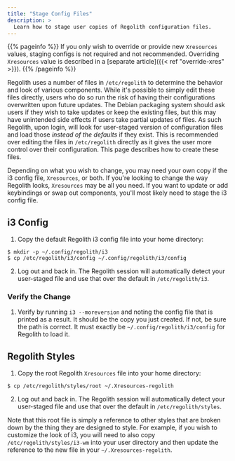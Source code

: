 ```yaml
---
title: "Stage Config Files"
description: >
  Learn how to stage user copies of Regolith configuration files.
---
```


{{% pageinfo %}}
If you only wish to override or provide new `Xresources` values, staging configs is not required and not recommended. Overriding `Xresources` value is described in a [separate article]({{< ref "override-xres" >}}).
{{% /pageinfo %}}

Regolith uses a number of files in `/etc/regolith` to determine the behavior and look of various components. While it's possible to simply edit these files directly, users who do so run the risk of having their configurations overwritten upon future updates. The Debian packaging system should ask users if they wish to take updates or keep the existing files, but this may have unintended side effects if users take partial updates of files. As such Regolith, upon login, will look for user-staged version of configuration files and load those _instead of the defaults_ if they exist. This is recommended over editing the files in `/etc/regolith` directly as it gives the user more control over their configuration. This page describes how to create these files.

Depending on what you wish to change, you may need your own copy if the i3 config file, `Xresources`, or both. If you're looking to change the way Regolith looks, `Xresources` may be all you need. If you want to update or add keybindings or swap out components, you'll most likely need to stage the i3 config file.

## i3 Config

1. Copy the default Regolith i3 config file into your home directory:

```
$ mkdir -p ~/.config/regolith/i3
$ cp /etc/regolith/i3/config ~/.config/regolith/i3/config
```

2. Log out and back in. The Regolith session will automatically detect your user-staged file and use that over the default in `/etc/regolith/i3`.

### Verify the Change

1. Verify by running `i3 --moreversion` and noting the config file that is printed as a result. It should be the copy you just created. If not, be sure the path is correct. It must exactly be `~/.config/regolith/i3/config` for Regolith to load it.

## Regolith Styles

1. Copy the root Regolith `Xresources` file into your home directory:

```
$ cp /etc/regolith/styles/root ~/.Xresources-regolith
```

2. Log out and back in. The Regolith session will automatically detect your user-staged file and use that over the default in `/etc/regolith/styles`.

Note that this root file is simply a reference to other styles that are broken down by the thing they are designed to style. For example, if you wish to customize the look of i3, you will need to also copy `/etc/regolith/styles/i3-wm` into your user directory and then update the reference to the new file in your `~/.Xresources-regolith`.
